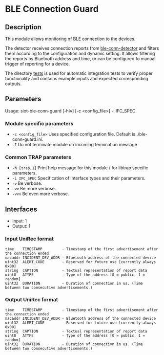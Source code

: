 # BLE Connection Guard

## Description
This module allows monitoring of BLE connection to the devices.

The detector receives connection reports from [ble-conn-detector](https://github.com/CESNET/NEMEA-SIoT/tree/master/ble-conn-detector) and filters them according to the configuration and dynamic setting. It allows filtering the reports by Bluetooth address and time, or can be configured fo manual trigger of reporting for a device.

The directory [tests](tests) is used for automatic integration tests to verify proper functionality and contains example inputs and expected corresponding outputs.

## Parameters
Usage: siot-ble-conn-guard [-hIv] [-c <config_file>] -i IFC_SPEC

### Module specific parameters
  - `-c <config_file>` Uses specified configuration file. Default is ./ble-conn-guard.ini.
  - `-I`               Do not terminate module on incoming termination message

### Common TRAP parameters
  - `-h [trap,1]`      Print help message for this module / for libtrap specific parameters.
  - `-i IFC_SPEC`      Specification of interface types and their parameters.
  - `-v`               Be verbose.
  - `-vv`              Be more verbose.
  - `-vvv`             Be even more verbose.

## Interfaces
 - Input: 1
 - Output: 1

### Input UniRec format
	time    TIMESTAMP         - Timestamp of the first advertisement after the connection ended
	macaddr INCIDENT_DEV_ADDR - Bluetooth address of the connected device
	uint32  ALERT_CODE        - Reserved for future use [currently always 0x00]
	string  CAPTION           - Textual representation of report data
	uint8   ATYPE             - Type of the address [0 = public, 1 = random]
	uint32  DURATION          - Duration of connection in us. (Time between two consecutive advertisements.)

### Output UniRec format

	time    TIMESTAMP         - Timestamp of the first advertisement after the connection ended
	macaddr INCIDENT_DEV_ADDR - Bluetooth address of the connected device
	uint32  ALERT_CODE        - Reserved for future use [currently always 0x00]
	string  CAPTION           - Textual representation of report data
	uint8   ATYPE             - Type of the address [0 = public, 1 = random]
	uint32  DURATION          - Duration of connection in us. (Time between two consecutive advertisements.)
